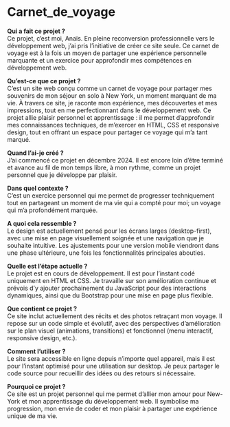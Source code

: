 # Carnet_de_voyage

**Qui a fait ce projet ?**
<br/>Ce projet, c’est moi, Anaïs. En pleine reconversion professionnelle vers le développement web, j’ai pris l’initiative de créer ce site seule. Ce carnet de voyage est à la fois un moyen de partager une expérience personnelle marquante et un exercice pour approfondir mes compétences en développement web.

**Qu’est-ce que ce projet ?**
<br/>C’est un site web conçu comme un carnet de voyage pour partager mes souvenirs de mon séjour en solo à New York, un moment marquant de ma vie. À travers ce site, je raconte mon expérience, mes découvertes et mes impressions, tout en me perfectionnant dans le développement web. Ce projet allie plaisir personnel et apprentissage : il me permet d’approfondir mes connaissances techniques, de m’exercer en HTML, CSS et responsive design, tout en offrant un espace pour partager ce voyage qui m’a tant marqué.

**Quand l’ai-je créé ?**
<br/>J’ai commencé ce projet en décembre 2024. Il est encore loin d’être terminé et avance au fil de mon temps libre, à mon rythme, comme un projet personnel que je développe par plaisir.

**Dans quel contexte ?**
<br/>C’est un exercice personnel qui me permet de progresser techniquement tout en partageant un moment de ma vie qui a compté pour moi; un voyage qui m’a profondément marquée.

**A quoi cela ressemble ?**
<br/>Le design est actuellement pensé pour les écrans larges (desktop-first), avec une mise en page visuellement soignée et une navigation que je souhaite intuitive. Les ajustements pour une version mobile viendront dans une phase ultérieure, une fois les fonctionnalités principales abouties.

**Quelle est l’étape actuelle ?**
<br/>Le projet est en cours de développement. Il est pour l’instant codé uniquement en HTML et CSS. Je travaille sur son amélioration continue et prévois d’y ajouter prochainement du JavaScript pour des interactions dynamiques, ainsi que du Bootstrap pour une mise en page plus flexible.

**Que contient ce projet ?**
<br/>Ce site inclut actuellement des récits et des photos retraçant mon voyage. Il repose sur un code simple et évolutif, avec des perspectives d’amélioration sur le plan visuel (animations, transitions) et fonctionnel (menu interactif, responsive design, etc.).

**Comment l’utiliser ?**
<br/>Le site sera accessible en ligne depuis n’importe quel appareil, mais il est pour l’instant optimisé pour une utilisation sur desktop. Je peux partager le code source pour recueillir des idées ou des retours si nécessaire.

**Pourquoi ce projet ?**
<br/>Ce site est un projet personnel qui me permet d’allier mon amour pour New-York et mon apprentissage du développement web. Il symbolise ma progression, mon envie de coder et mon plaisir à partager une expérience unique de ma vie.
